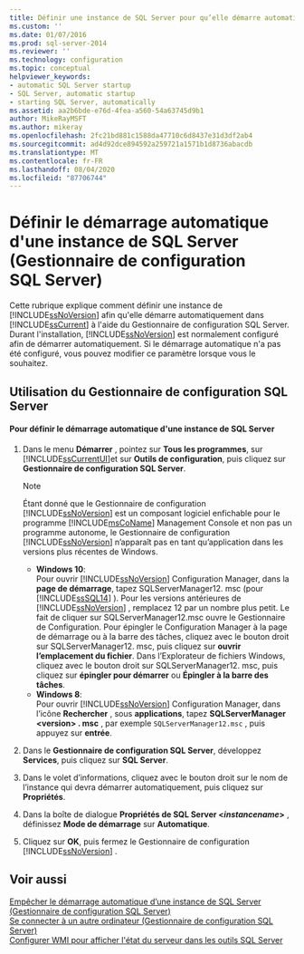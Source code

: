```yaml
---
title: Définir une instance de SQL Server pour qu’elle démarre automatiquement (Gestionnaire de configuration SQL Server) | Microsoft Docs
ms.custom: ''
ms.date: 01/07/2016
ms.prod: sql-server-2014
ms.reviewer: ''
ms.technology: configuration
ms.topic: conceptual
helpviewer_keywords:
- automatic SQL Server startup
- SQL Server, automatic startup
- starting SQL Server, automatically
ms.assetid: aa2b6bde-e76d-4fea-a560-54a63745d9b1
author: MikeRayMSFT
ms.author: mikeray
ms.openlocfilehash: 2fc21bd881c1588da47710c6d8437e31d3df2ab4
ms.sourcegitcommit: ad4d92dce894592a259721a1571b1d8736abacdb
ms.translationtype: MT
ms.contentlocale: fr-FR
ms.lasthandoff: 08/04/2020
ms.locfileid: "87706744"
---
```

# <a name="set-an-instance-of-sql-server-to-start-automatically-sql-server-configuration-manager"></a>Définir le démarrage automatique d'une instance de SQL Server (Gestionnaire de configuration SQL Server)
  Cette rubrique explique comment définir une instance de [!INCLUDE[ssNoVersion](../../includes/ssnoversion-md.md)] afin qu'elle démarre automatiquement dans [!INCLUDE[ssCurrent](../../includes/sscurrent-md.md)] à l'aide du Gestionnaire de configuration SQL Server. Durant l'installation, [!INCLUDE[ssNoVersion](../../includes/ssnoversion-md.md)] est normalement configuré afin de démarrer automatiquement. Si le démarrage automatique n'a pas été configuré, vous pouvez modifier ce paramètre lorsque vous le souhaitez.  
  
##  <a name="using-sql-server-configuration-manager"></a><a name="SSMSProcedure"></a> Utilisation du Gestionnaire de configuration SQL Server  
  
#### <a name="to-set-an-instance-of-sql-server-to-start-automatically"></a>Pour définir le démarrage automatique d'une instance de SQL Server  
  
1.  Dans le menu **Démarrer** , pointez sur **Tous les programmes**, sur [!INCLUDE[ssCurrentUI](../../includes/sscurrentui-md.md)]et sur **Outils de configuration**, puis cliquez sur **Gestionnaire de configuration SQL Server**.  
  
    > [!NOTE]  
    >  Étant donné que le Gestionnaire de configuration [!INCLUDE[ssNoVersion](../../includes/ssnoversion-md.md)] est un composant logiciel enfichable pour le programme [!INCLUDE[msCoName](../../includes/msconame-md.md)] Management Console et non pas un programme autonome, le Gestionnaire de configuration [!INCLUDE[ssNoVersion](../../includes/ssnoversion-md.md)] n’apparaît pas en tant qu’application dans les versions plus récentes de Windows.  
    >   
    >  -   **Windows 10**:  
    >          Pour ouvrir [!INCLUDE[ssNoVersion](../../includes/ssnoversion-md.md)] Configuration Manager, dans la **page de démarrage**, tapez SQLServerManager12. msc (pour [!INCLUDE[ssSQL14](../../includes/sssql14-md.md)] ). Pour les versions antérieures de [!INCLUDE[ssNoVersion](../../includes/ssnoversion-md.md)] , remplacez 12 par un nombre plus petit. Le fait de cliquer sur SQLServerManager12.msc ouvre le Gestionnaire de Configuration. Pour épingler le Configuration Manager à la page de démarrage ou à la barre des tâches, cliquez avec le bouton droit sur SQLServerManager12. msc, puis cliquez sur **ouvrir l’emplacement du fichier**. Dans l’Explorateur de fichiers Windows, cliquez avec le bouton droit sur SQLServerManager12. msc, puis cliquez sur **épingler pour démarrer** ou **Épingler à la barre des tâches**.  
    > -   **Windows 8**:  
    >          Pour ouvrir [!INCLUDE[ssNoVersion](../../includes/ssnoversion-md.md)] Configuration Manager, dans l’icône **Rechercher** , sous **applications**, tapez **SQLServerManager \<version> . msc** , par exemple `SQLServerManager12.msc` , puis appuyez sur **entrée**.  
  
2.  Dans le **Gestionnaire de configuration SQL Server**, développez **Services**, puis cliquez sur **SQL Server**.  
  
3.  Dans le volet d’informations, cliquez avec le bouton droit sur le nom de l’instance qui devra démarrer automatiquement, puis cliquez sur **Propriétés**.  
  
4.  Dans la boîte de dialogue **Propriétés de SQL Server \<***instancename***>** , définissez **Mode de démarrage** sur **Automatique**.  
  
5.  Cliquez sur **OK**, puis fermez le Gestionnaire de configuration [!INCLUDE[ssNoVersion](../../includes/ssnoversion-md.md)] .  
  
## <a name="see-also"></a>Voir aussi  
 [Empêcher le démarrage automatique d’une instance de SQL Server &#40;Gestionnaire de configuration SQL Server&#41;](scm-services-prevent-automatic-startup-of-an-instance.md)   
 [Se connecter à un autre ordinateur &#40;Gestionnaire de configuration SQL Server&#41;](scm-services-connect-to-another-computer.md)   
 [Configurer WMI pour afficher l'état du serveur dans les outils SQL Server](../../ssms/configure-wmi-to-show-server-status-in-sql-server-tools.md)  
  
  
